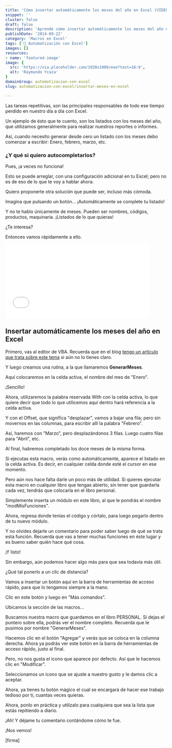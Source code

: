 ```yaml
---
title: 'Cómo insertar automáticamente los meses del año en Excel (VÍDEO)'
snippet: ''
cluster: false
draft: false 
description: 'Aprende cómo insertar automáticamente los meses del año en Excel y olvídate de estarlos escribiendo una y otra vez en tus reportes.'
publishDate: '2014-09-22'
category: 'Macros en Excel'
tags: ['🤖 Automatización con Excel']
images: []
resources: 
- name: 'featured-image'
image: {
  src: 'https://via.placeholder.com/1920x1080/eee?text=16:9',
  alt: 'Raymundo Ycaza'
}
domainGroup: automatizacion-con-excel
slug: automatizacion-con-excel/insertar-meses-en-excel

---
```


Las tareas repetitivas, son las principales responsables de todo ese tiempo perdido en nuestro día a día con Excel.

Un ejemplo de ésto que te cuento, son los listados con los meses del año, que utilizamos generalmente para realizar nuestros reportes o informes.

Así, cuando necesito generar desde cero un listado con los meses debo comenzar a escribir: Enero, febrero, marzo, etc.

### ¿Y qué si quiero autocompletarlos?

Pues, ¡a veces no funciona!

Esto se puede arreglar, con una configuración adicional en tu Excel; pero no es de eso de lo que te voy a hablar ahora.

Quiero proponerte otra solución que puede ser, incluso más cómoda.

Imagina que pulsando un botón... ¡Automáticamente se complete tu listado!

Y no te hablo únicamente de meses. Pueden ser nombres, códigos, productos, maquinaria. ¡Listados de lo que quieras!

¿Te interesa?

Entonces vamos rápidamente a ello.

<iframe width="450" height="230" src="//www.youtube.com/embed/b81hIoUPTN8?modestbranding=1&amp;autohide=1&amp;showinfo=0" frameborder="0" allowfullscreen></iframe>

## Insertar automáticamente los meses del año en Excel

Primero, vas al editor de VBA. Recuerda que en el blog [tengo un artículo que trata sobre este tema](http://raymundoycaza.com/escribe-tu-primera-macro-en-excel/ "#03 Escribe tu primera Macro en Excel.") si aún no lo tienes claro.

Y luego creamos una rutina, a la que llamaremos **GenerarMeses**.

Aquí colocaremos en la celda activa, el nombre del mes de "Enero".

¡Sencillo!

Ahora, utilizaremos la palabra reservada With con la celda activa, lo que quiere decir que todo lo que utilicemos aquí dentro hará referencia a la celda activa.

Y con el Offset, que significa "desplazar", vamos a bajar una fila; pero sin movernos en las columnas, para escribir allí la palabra "Febrero".

Así, haremos con "Marzo", pero desplazándonos 3 filas. Luego cuatro filas para "Abril", etc.

Al final, habremos completado los doce meses de la misma forma.

Si ejecutas esta macro, verás como automáticamente, aparece el listado en la celda activa. Es decir, en cualquier celda donde esté el cursor en ese momento.

Pero aún nos hace falta darle un poco más de utilidad. Si quieres ejecutar esta macro en cualquier libro que tengas abierto, sin tener que guardarla cada vez, tendrás que colocarla en el libro personal.

Simplemente inserta un módulo en este libro, al que le pondrás el nombre "modMisFunciones".

Ahora, regresa donde tenías el código y córtalo, para luego pegarlo dentro de tu nuevo módulo.

Y no olvides dejarle un comentario para poder saber luego de qué se trata esta función. Recuerda que vas a tener muchas funciones en éste lugar y es bueno saber quién hace qué cosa.

¡Y listo!

Sin embargo, aún podemos hacer algo más para que sea todavía más útil.

¿Qué tal ponerlo a un clic de distancia?

Vamos a insertar un botón aquí en la barra de herramientas de acceso rápido, para que lo tengamos siempre a la mano.

Clic en este botón y luego en "Más comandos".

Ubicamos la sección de las macros...

Buscamos nuestra macro que guardamos en el libro PERSONAL. Si dejas el puntero sobre ella, podrás ver el nombre completo. Recuerda que le pusimos por nombre "GenerarMeses".

Hacemos clic en el botón "Agregar" y verás que se coloca en la columna derecha. Ahora ya podrás ver este botón en la barra de herramientas de acceso rápido, justo al final.

Pero, no nos gusta el icono que aparece por defecto. Así que le hacemos clic en "Modificar".

Seleccionamos un icono que se ajuste a nuestro gusto y le damos clic a aceptar.

Ahora, ya tienes tu botón mágico el cual se encargará de hacer ese trabajo tedioso por ti, cuantas veces quieras.

Ahora, ponlo en práctica y utilízalo para cualquiera que sea la lista que estás repitiendo a diario.

¡Ah! Y déjame tu comentario contándome cómo te fue.

¡Nos vemos!

\[firma\]
